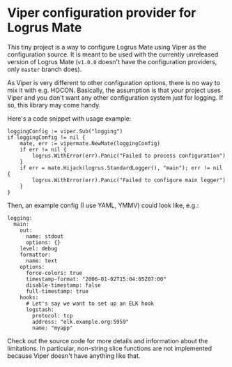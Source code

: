 Viper configuration provider for Logrus Mate
============================================

This tiny project is a way to configure Logrus Mate using Viper
as the configuration source. It is meant to be used with the currently
unreleased version of Logrus Mate (`v1.0.0` doesn't have the configuration
providers, only `master` branch does).

As Viper is very different to other configuration options, there is
no way to mix it with e.g. HOCON. Basically, the assumption is that
your project uses Viper and you don't want any other configuration
system just for logging. If so, this library may come handy.

Here's a code snippet with usage example:

    loggingConfig := viper.Sub("logging")
	if loggingConfig != nil {
		mate, err := vipermate.NewMate(loggingConfig)
		if err != nil {
			logrus.WithError(err).Panic("Failed to process configuration")
		}
		if err = mate.Hijack(logrus.StandardLogger(), "main"); err != nil {
			logrus.WithError(err).Panic("Failed to configure main logger")
		}
	}

Then, an example config (I use YAML, YMMV) could look like, e.g.:

    logging:
      main:
        out:
          name: stdout
          options: {}
        level: debug
        formatter:
          name: text
        options:
          force-colors: true
          timestamp-format: "2006-01-02T15:04:05Z07:00"
          disable-timestamp: false
          full-timestamp: true
        hooks:
          # Let's say we want to set up an ELK hook
          logstash:
            protocol: tcp
            address: "elk.example.org:5959"
            name: "myapp"

Check out the source code for more details and information
about the limitations. In particular, non-string slice functions
are not implemented because Viper doesn't have anything like that.
